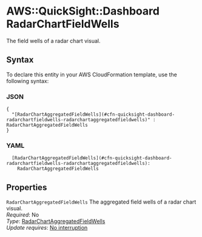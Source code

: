 # AWS::QuickSight::Dashboard RadarChartFieldWells<a name="aws-properties-quicksight-dashboard-radarchartfieldwells"></a>

The field wells of a radar chart visual\.

## Syntax<a name="aws-properties-quicksight-dashboard-radarchartfieldwells-syntax"></a>

To declare this entity in your AWS CloudFormation template, use the following syntax:

### JSON<a name="aws-properties-quicksight-dashboard-radarchartfieldwells-syntax.json"></a>

```
{
  "[RadarChartAggregatedFieldWells](#cfn-quicksight-dashboard-radarchartfieldwells-radarchartaggregatedfieldwells)" : RadarChartAggregatedFieldWells
}
```

### YAML<a name="aws-properties-quicksight-dashboard-radarchartfieldwells-syntax.yaml"></a>

```
  [RadarChartAggregatedFieldWells](#cfn-quicksight-dashboard-radarchartfieldwells-radarchartaggregatedfieldwells):
    RadarChartAggregatedFieldWells
```

## Properties<a name="aws-properties-quicksight-dashboard-radarchartfieldwells-properties"></a>

`RadarChartAggregatedFieldWells` <a name="cfn-quicksight-dashboard-radarchartfieldwells-radarchartaggregatedfieldwells"></a>
The aggregated field wells of a radar chart visual\.  
_Required_: No  
_Type_: [RadarChartAggregatedFieldWells](aws-properties-quicksight-dashboard-radarchartaggregatedfieldwells.md)  
_Update requires_: [No interruption](https://docs.aws.amazon.com/AWSCloudFormation/latest/UserGuide/using-cfn-updating-stacks-update-behaviors.html#update-no-interrupt)

